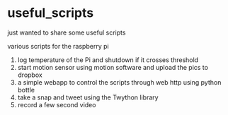 # useful_scripts
just wanted to share some useful scripts

various scripts for the raspberry pi

1. log temperature of the Pi and shutdown if it crosses threshold
2. start motion sensor using motion software and upload the pics to dropbox
3. a simple webapp to control the scripts through web http using python bottle
4. take a snap and tweet using the Twython library
5. record a few second video

